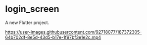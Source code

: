 # login_screen

A new Flutter project.



https://user-images.githubusercontent.com/92718077/187372305-64b702df-8e5d-43d5-b17e-1f97bf3e1e2c.mp4


